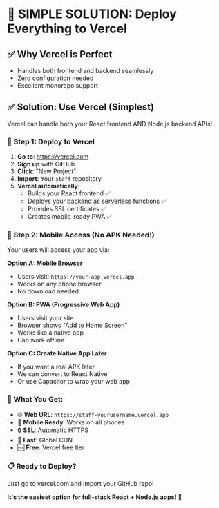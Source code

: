 # 🚀 SIMPLE SOLUTION: Deploy Everything to Vercel

## ✅ **Why Vercel is Perfect**
- Handles both frontend and backend seamlessly
- Zero configuration needed
- Excellent monorepo support

## ✅ **Solution: Use Vercel (Simplest)**

Vercel can handle both your React frontend AND Node.js backend APIs!

### **🎯 Step 1: Deploy to Vercel**

1. **Go to**: https://vercel.com
2. **Sign up** with GitHub
3. **Click**: "New Project"
4. **Import**: Your `staff` repository
5. **Vercel automatically**:
   - Builds your React frontend ✅
   - Deploys your backend as serverless functions ✅
   - Provides SSL certificates ✅
   - Creates mobile-ready PWA ✅

### **📱 Step 2: Mobile Access (No APK Needed!)**

Your users will access your app via:

**Option A: Mobile Browser**
- Users visit: `https://your-app.vercel.app`
- Works on any phone browser
- No download needed

**Option B: PWA (Progressive Web App)**
- Users visit your site
- Browser shows "Add to Home Screen"
- Works like a native app
- Can work offline

**Option C: Create Native App Later**
- If you want a real APK later
- We can convert to React Native
- Or use Capacitor to wrap your web app

### **🎉 What You Get:**
- 🌐 **Web URL**: `https://staff-yourusername.vercel.app`
- 📱 **Mobile Ready**: Works on all phones
- 🔒 **SSL**: Automatic HTTPS
- 🚀 **Fast**: Global CDN
- 🆓 **Free**: Vercel free tier

### **📋 Ready to Deploy?**
Just go to vercel.com and import your GitHub repo!

**It's the easiest option for full-stack React + Node.js apps! 🎯**